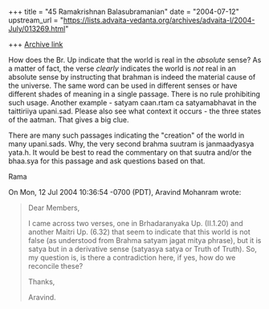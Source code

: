 +++
title = "45 Ramakrishnan Balasubramanian"
date = "2004-07-12"
upstream_url = "https://lists.advaita-vedanta.org/archives/advaita-l/2004-July/013269.html"

+++
[Archive link](https://lists.advaita-vedanta.org/archives/advaita-l/2004-July/013269.html)

How does the Br. Up indicate that the world is real in the _absolute_
sense? As a matter of fact, the verse *clearly* indicates the world is
*not* real in an absolute sense by instructing that brahman is indeed
the material cause of the universe. The same word can be used in
different senses or have different shades of meaning in a single
passage. There is no rule prohibiting such usage. Another example -
satyam caan.rtam ca satyamabhavat in the taittiriiya upani.sad. Please
also see what context it occurs - the three states of the aatman. That
gives a big clue.

There are many such passages indicating the "creation" of the world in
many upani.sads. Why, the very second brahma suutram is janmaadyasya
yata.h. It would be best to read the commentary on that suutra and/or
the bhaa.sya for this passage and ask questions based on that.

Rama

On Mon, 12 Jul 2004 10:36:54 -0700 (PDT), Aravind Mohanram
<psuaravind at yahoo.com> wrote:
> 
> Dear Members,
> 
> I came across two verses, one in Brhadaranyaka Up. (II.1.20) and another Maitri Up. (6.32) that seem to indicate that this world is not false (as understood from Brahma satyam jagat mitya phrase), but it is satya but in a derivative sense (satyasya satya or Truth of Truth). So, my question is, is there a contradiction here, if yes, how do we reconcile these?
> 
> Thanks,
> 
> Aravind.

